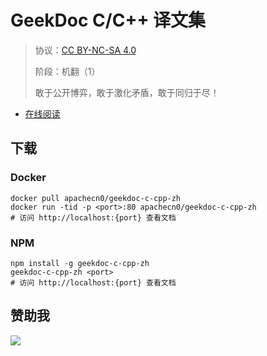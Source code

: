 <!--
    需要填充的占位符：
    
    README.md
    
        GeekDoc C/C++ 译文集：文档中文名
        {nameEn}：文档英文名
        {urlEn}：文档原始链接
        gdcc：域名前缀
        飞龙：负责人名称
        wizardforcel：负责人 Github 用户名
        562826179：负责人 QQ
        geekdoc-c-cpp-zh：ApacheCN 的 Github 仓库名称
        geekdoc-c-cpp-zh：DockerHub 仓库名称
        geekdoc-c-cpp-zh：PYPI 包名称
        geekdoc-c-cpp-zh：NPM 包名称
    
    CNAME
    
        gdcc：域名前缀

    index.html
    
        GeekDoc C/C++ 译文集：文档中文名
        #004eb7：显示颜色
        geekdoc-c-cpp-zh：ApacheCN 的 Github 仓库名称

    asset/docsify-flygon-footer.js
    
        geekdoc-c-cpp-zh：ApacheCN 的 Github 仓库名称
-->

# GeekDoc C/C++ 译文集

> 协议：[CC BY-NC-SA 4.0](http://creativecommons.org/licenses/by-nc-sa/4.0/)
> 
> 阶段：机翻（1）
> 
> 敢于公开博弈，敢于激化矛盾，敢于同归于尽！

* [在线阅读](https://gdcc.flygon.net)

## 下载

### Docker

```
docker pull apachecn0/geekdoc-c-cpp-zh
docker run -tid -p <port>:80 apachecn0/geekdoc-c-cpp-zh
# 访问 http://localhost:{port} 查看文档
```

### NPM

```
npm install -g geekdoc-c-cpp-zh
geekdoc-c-cpp-zh <port>
# 访问 http://localhost:{port} 查看文档
```

## 赞助我

![](https://img-blog.csdnimg.cn/20200112005920729.png)
